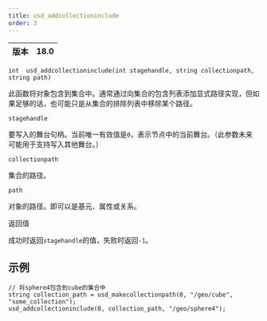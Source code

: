 ```yaml
---
title: usd_addcollectioninclude
order: 3
---
```


| 版本 | 18.0 |
| --- | --- |

`int  usd_addcollectioninclude(int stagehandle, string collectionpath, string path)`

此函数将对象包含到集合中。通常通过向集合的包含列表添加显式路径实现，但如果足够的话，也可能只是从集合的排除列表中移除某个路径。

`stagehandle`

要写入的舞台句柄。当前唯一有效值是`0`，表示节点中的当前舞台。（此参数未来可能用于支持写入其他舞台。）

`collectionpath`

集合的路径。

`path`

对象的路径。即可以是基元、属性或关系。

返回值

成功时返回`stagehandle`的值，失败时返回`-1`。

## 示例

```vex
// 将sphere4包含到cube的集合中
string collection_path = usd_makecollectionpath(0, "/geo/cube", "some_collection");
usd_addcollectioninclude(0, collection_path, "/geo/sphere4");

```
